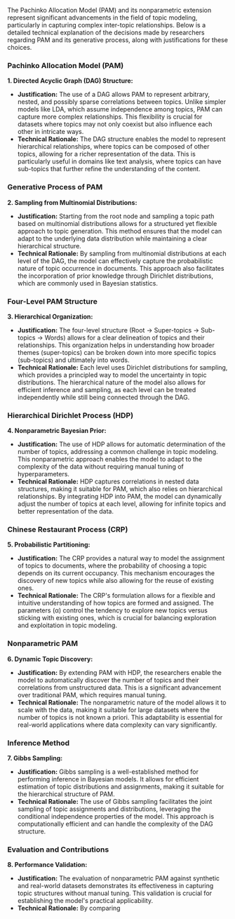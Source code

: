 The Pachinko Allocation Model (PAM) and its nonparametric extension represent significant advancements in the field of topic modeling, particularly in capturing complex inter-topic relationships. Below is a detailed technical explanation of the decisions made by researchers regarding PAM and its generative process, along with justifications for these choices.

### Pachinko Allocation Model (PAM)

**1. Directed Acyclic Graph (DAG) Structure:**
   - **Justification:** The use of a DAG allows PAM to represent arbitrary, nested, and possibly sparse correlations between topics. Unlike simpler models like LDA, which assume independence among topics, PAM can capture more complex relationships. This flexibility is crucial for datasets where topics may not only coexist but also influence each other in intricate ways.
   - **Technical Rationale:** The DAG structure enables the model to represent hierarchical relationships, where topics can be composed of other topics, allowing for a richer representation of the data. This is particularly useful in domains like text analysis, where topics can have sub-topics that further refine the understanding of the content.

### Generative Process of PAM

**2. Sampling from Multinomial Distributions:**
   - **Justification:** Starting from the root node and sampling a topic path based on multinomial distributions allows for a structured yet flexible approach to topic generation. This method ensures that the model can adapt to the underlying data distribution while maintaining a clear hierarchical structure.
   - **Technical Rationale:** By sampling from multinomial distributions at each level of the DAG, the model can effectively capture the probabilistic nature of topic occurrence in documents. This approach also facilitates the incorporation of prior knowledge through Dirichlet distributions, which are commonly used in Bayesian statistics.

### Four-Level PAM Structure

**3. Hierarchical Organization:**
   - **Justification:** The four-level structure (Root → Super-topics → Sub-topics → Words) allows for a clear delineation of topics and their relationships. This organization helps in understanding how broader themes (super-topics) can be broken down into more specific topics (sub-topics) and ultimately into words.
   - **Technical Rationale:** Each level uses Dirichlet distributions for sampling, which provides a principled way to model the uncertainty in topic distributions. The hierarchical nature of the model also allows for efficient inference and sampling, as each level can be treated independently while still being connected through the DAG.

### Hierarchical Dirichlet Process (HDP)

**4. Nonparametric Bayesian Prior:**
   - **Justification:** The use of HDP allows for automatic determination of the number of topics, addressing a common challenge in topic modeling. This nonparametric approach enables the model to adapt to the complexity of the data without requiring manual tuning of hyperparameters.
   - **Technical Rationale:** HDP captures correlations in nested data structures, making it suitable for PAM, which also relies on hierarchical relationships. By integrating HDP into PAM, the model can dynamically adjust the number of topics at each level, allowing for infinite topics and better representation of the data.

### Chinese Restaurant Process (CRP)

**5. Probabilistic Partitioning:**
   - **Justification:** The CRP provides a natural way to model the assignment of topics to documents, where the probability of choosing a topic depends on its current occupancy. This mechanism encourages the discovery of new topics while also allowing for the reuse of existing ones.
   - **Technical Rationale:** The CRP's formulation allows for a flexible and intuitive understanding of how topics are formed and assigned. The parameters (α) control the tendency to explore new topics versus sticking with existing ones, which is crucial for balancing exploration and exploitation in topic modeling.

### Nonparametric PAM

**6. Dynamic Topic Discovery:**
   - **Justification:** By extending PAM with HDP, the researchers enable the model to automatically discover the number of topics and their correlations from unstructured data. This is a significant advancement over traditional PAM, which requires manual tuning.
   - **Technical Rationale:** The nonparametric nature of the model allows it to scale with the data, making it suitable for large datasets where the number of topics is not known a priori. This adaptability is essential for real-world applications where data complexity can vary significantly.

### Inference Method

**7. Gibbs Sampling:**
   - **Justification:** Gibbs sampling is a well-established method for performing inference in Bayesian models. It allows for efficient estimation of topic distributions and assignments, making it suitable for the hierarchical structure of PAM.
   - **Technical Rationale:** The use of Gibbs sampling facilitates the joint sampling of topic assignments and distributions, leveraging the conditional independence properties of the model. This approach is computationally efficient and can handle the complexity of the DAG structure.

### Evaluation and Contributions

**8. Performance Validation:**
   - **Justification:** The evaluation of nonparametric PAM against synthetic and real-world datasets demonstrates its effectiveness in capturing topic structures without manual tuning. This validation is crucial for establishing the model's practical applicability.
   - **Technical Rationale:** By comparing